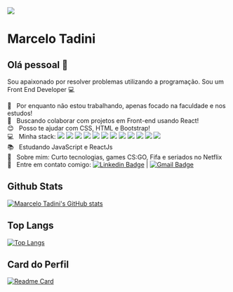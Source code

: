 <img width="auto" src="https://avatars.githubusercontent.com/u/57718626?s=460&u=ddffa661d917bb9445326c75bb7b8916405412c1&v=4">

# Marcelo Tadini

## Olá pessoal 👋
Sou apaixonado por resolver problemas utilizando a programação.
Sou um Front End Developer :computer:

 :rocket:  &nbsp; Por enquanto não estou trabalhando, apenas focado na faculdade e nos estudos!
 <br/> :purple_heart: &nbsp; Buscando colaborar com projetos em Front-end usando React!
 <br/> :blush: &nbsp; Posso te ajudar com CSS, HTML e Bootstrap!
 <br/> :computer: &nbsp; Minha stack: <img src="https://img.shields.io/badge/HTML5-E34F26?style=for-the-badge&logo=html5&logoColor=white" />
<img src="https://img.shields.io/badge/CSS3-1572B6?style=for-the-badge&logo=css3&logoColor=white" />
<img src="https://img.shields.io/badge/Sass-CC6699?style=for-the-badge&logo=sass&logoColor=white" />
<img src="https://img.shields.io/badge/JavaScript-323330?style=for-the-badge&logo=javascript&logoColor=F7DF1E" />
<img src="https://img.shields.io/badge/TypeScript-007ACC?style=for-the-badge&logo=typescript&logoColor=white" />
<img src="https://img.shields.io/badge/React-20232A?style=for-the-badge&logo=react&logoColor=61DAFB" />
<img src="https://img.shields.io/badge/next.js-000000?style=for-the-badge&logo=nextdotjs&logoColor=white" />
<img src="https://img.shields.io/badge/Git-F05032?style=for-the-badge&logo=git&logoColor=white" />
<img src="https://img.shields.io/badge/Bootstrap-563D7C?style=for-the-badge&logo=bootstrap&logoColor=white" />
<img src="https://img.shields.io/badge/Material--UI-0081CB?style=for-the-badge&logo=material-ui&logoColor=white" />
<img src="https://img.shields.io/badge/npm-CB3837?style=for-the-badge&logo=npm&logoColor=white" />
<img src="https://img.shields.io/badge/Yarn-2C8EBB?style=for-the-badge&logo=yarn&logoColor=white" />
 <br/> :books: &nbsp; Estudando JavaScript e ReactJs
 <br/> 💬  &nbsp; Sobre mim: Curto tecnologias, games CS:GO, Fifa e seriados no Netflix
 <br/> :email: &nbsp; Entre em contato comigo: [![Linkedin Badge](https://img.shields.io/badge/-MarceloTadini-blue?style=flat-square&logo=Linkedin&logoColor=white&link=https://www.linkedin.com/in/tgmarinho/)](https://www.linkedin.com/in/marcelotadini/) 
| 
[![Gmail Badge](https://img.shields.io/badge/-tadini.marcelo53@gmail.com-c14438?style=flat-square&logo=Gmail&logoColor=white&link=mailto:tadini.marcelo53@gmail.com)](mailto:tadini.marcelo53@gmail.com)

## Github Stats
[![Maarcelo Tadini's GitHub stats](https://github-readme-stats.vercel.app/api?username=MarceloTadini&hide=contribs,issues&show_icons=true&theme=radical)
](https://github.com/MarceloTadini/MarceloTadini)

## Top Langs
[![Top Langs](https://github-readme-stats.vercel.app/api/top-langs/?username=MarceloTadini&layout=compact&show_icons=true&theme=radical)](https://github.com/MarceloTadini/MarceloTadini)

## Card do Perfil
[![Readme Card](https://github-readme-stats.vercel.app/api/pin/?username=MarceloTadini&repo=MarceloTadini&theme=radical&show_owner=true)](https://github.com/MarceloTadini/MarceloTadini)

